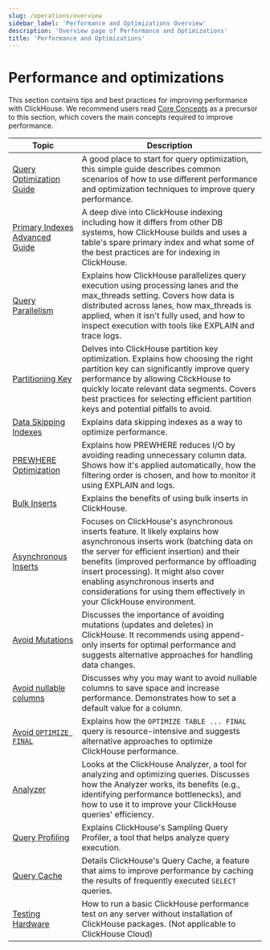 ```yaml
---
slug: /operations/overview
sidebar_label: 'Performance and Optimizations Overview'
description: 'Overview page of Performance and Optimizations'
title: 'Performance and Optimizations'
---
```


# Performance and optimizations

This section contains tips and best practices for improving performance with ClickHouse. 
We recommend users read [Core Concepts](/parts) as a precursor to this section, 
which covers the main concepts required to improve performance.

| Topic                                                                           | Description                                                                                                                                                                                                                                                                                                                                                             |
|---------------------------------------------------------------------------------|-------------------------------------------------------------------------------------------------------------------------------------------------------------------------------------------------------------------------------------------------------------------------------------------------------------------------------------------------------------------------|
| [Query Optimization Guide](/optimize/query-optimization)                        | A good place to start for query optimization, this simple guide describes common scenarios of how to use different performance and optimization techniques to improve query performance.                                                                                                                                                                                |
| [Primary Indexes Advanced Guide](/guides/best-practices/sparse-primary-indexes) | A deep dive into ClickHouse indexing including how it differs from other DB systems, how ClickHouse builds and uses a table's spare primary index and what some of the best practices are for indexing in ClickHouse.                                                                                                                                                   |
| [Query Parallelism](/optimize/query-parallelism)                                | Explains how ClickHouse parallelizes query execution using processing lanes and the max_threads setting. Covers how data is distributed across lanes, how max_threads is applied, when it isn't fully used, and how to inspect execution with tools like EXPLAIN and trace logs.                                                                                        |
| [Partitioning Key](/optimize/partitioning-key)                                  | Delves into ClickHouse partition key optimization. Explains how choosing the right partition key can significantly improve query performance by allowing ClickHouse to quickly locate relevant data segments. Covers best practices for selecting efficient partition keys and potential pitfalls to avoid.                                                             |
| [Data Skipping Indexes](/optimize/skipping-indexes)                             | Explains data skipping indexes as a way to optimize performance.                                                                                                                                                                                                                                                                                                        |
| [PREWHERE Optimization](/optimize/prewhere)                                     | Explains how PREWHERE reduces I/O by avoiding reading unnecessary column data. Shows how it's applied automatically, how the filtering order is chosen, and how to monitor it using EXPLAIN and logs.                                                                                                                                                                   |
| [Bulk Inserts](/optimize/bulk-inserts)                                          | Explains the benefits of using bulk inserts in ClickHouse.                                                                                                                                                                                                                                                                                                              |
| [Asynchronous Inserts](/optimize/asynchronous-inserts)                          | Focuses on ClickHouse's asynchronous inserts feature. It likely explains how asynchronous inserts work (batching data on the server for efficient insertion) and their benefits (improved performance by offloading insert processing). It might also cover enabling asynchronous inserts and considerations for using them effectively in your ClickHouse environment. |
| [Avoid Mutations](/optimize/avoid-mutations)                                    | Discusses the importance of avoiding mutations (updates and deletes) in ClickHouse. It recommends using append-only inserts for optimal performance and suggests alternative approaches for handling data changes.                                                                                                                                                      |
| [Avoid nullable columns](/optimize/avoid-nullable-columns)                      | Discusses why you may want to avoid nullable columns to save space and increase performance. Demonstrates how to set a default value for a column.                                                                                                                                                                                                                      |
| [Avoid `OPTIMIZE FINAL`](/optimize/avoidoptimizefinal)                       | Explains how the `OPTIMIZE TABLE ... FINAL` query is resource-intensive and suggests alternative approaches to optimize ClickHouse performance.                                                                                                                                                                                                                         |
| [Analyzer](/operations/analyzer)                                                | Looks at the ClickHouse Analyzer, a tool for analyzing and optimizing queries. Discusses how the Analyzer works, its benefits (e.g., identifying performance bottlenecks), and how to use it to improve your ClickHouse queries' efficiency.                                                                                                                            |
| [Query Profiling](/operations/optimizing-performance/sampling-query-profiler)   | Explains ClickHouse's Sampling Query Profiler, a tool that helps analyze query execution.                                                                                                                                                                                                                                                                               |
| [Query Cache](/operations/query-cache)                                          | Details ClickHouse's Query Cache, a feature that aims to improve performance by caching the results of frequently executed `SELECT` queries.                                                                                                                                                                                                                            |
| [Testing Hardware](/operations/performance-test)                                | How to run a basic ClickHouse performance test on any server without installation of ClickHouse packages. (Not applicable to ClickHouse Cloud)                                                                                                                                                                                                                          |
